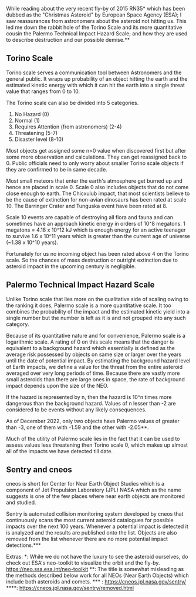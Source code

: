 While reading about the very recent fly-by of 2015 RN35* which has been dubbed as the "Christmas Asteroid" by European Space Agency (ESA); I saw reassurances from astronomers about the asteroid not hitting  us. This led me down the rabbit hole of the Torino Scale and its more quantitative cousin the Palermo Technical Impact Hazard Scale; and how they are used to describe destruction and our possible demise.**

## Torino Scale

Torino scale serves a communication tool between Astronomers and the general public. It wraps up probability of an object hitting the earth and the estimated kinetic energy with which it can hit the earth into a single threat value that ranges from 0 to 10.

The Torino scale can also be divided into 5 categories.
1. No Hazard (0)
2. Normal (1)
3. Requires Attention (from astronomers) (2-4)
4. Threatening (5-7)
5. Disaster level (8-10)

Most objects get assigned some n>0 value when discovered first but after some more observation and calculations. They can get reassigned back to 0.
Public officials need to only worry about smaller Torino scale objects if they are confirmed to be in same decade.

Most small meteors that enter the earth's atmosphere get burned up and hence are placed in scale 0. Scale 0 also includes objects that do not come close enough to earth.
The Chicxulub impact, that most scientists believe to be the cause of extinction for non-avian dinosaurs has been rated at scale 10.
The Barringer Crater and Tunguska event have been rated at 8.

Scale 10 events are capable of destroying all flora and fauna and can sometimes have an approach kinetic energy in orders of 10^8 megatons. 1 megatons = 4.18 x 10^12 kJ which is enough energy for an active teenager to survive 1.6 x 10^11 years which is greater than the current age of universe (~1.38 x 10^10 years).

Fortunately for us no incoming object has been rated above 4 on the Torino scale. So the chances of mass destruction or outright extinction due to asteroid impact in the upcoming century is negligible.

## Palermo Technical Impact Hazard Scale

Unlike Torino scale that lies more on the qualitative side of scaling owing to the ranking it does, Palermo scale is a more quantitative scale. It too combines the probability of the impact and the estimated kinetic yield into a single number but the number is left  as it is and not grouped into any such category.

Because of its quantitative nature and for convenience, Palermo scale is a logarithmic scale. A rating of 0 on this scale means that the danger is equivalent to a background hazard which essentially is defined as the average risk possessed by objects on same size or larger over the years until the date of potential impact. By estimating the background hazard level of Earth impacts, we define a value for the threat from the entire asteroid averaged over very long periods of time. Because there are vastly more small asteroids than there are large ones in space, the rate of background impact depends upon the size of the NEO.

If the hazard is represented by n, then the hazard is 10^n times more dangerous than the background hazard. Values of n lesser than -2 are considered to be events without any likely consequences.

As of December 2022, only two objects have Palermo values of greater than -3, one of them with -1.59 and the other with -2.05**.

Much of the utility of Palermo scale lies in the fact that it can be used to assess values less threatening then Torino scale 0, which makes up almost all of the impacts we have detected till date. 

## Sentry and cneos

cneos is short for Center for Near Earth Object Studies which is a component of Jet Propulsion Laboratory (JPL) NASA which as the name suggests is one of the few places where near earth objects are monitored and studied.

Sentry is automated collision monitoring system developed by cneos that continuously scans the most current asteroid catalogues for possible impacts over the next 100 years. Whenever a potential impact is detected it is analyzed and the results are published onto the list. Objects are also removed from the list whenever there are no more potential impact detections.***

Extras:
*: While we do not have the luxury to see the asteroid ourselves, do check out ESA's neo-toolkit to visualize the orbit and the fly-by. https://neo.ssa.esa.int/neo-toolkit
**: The title is somewhat misleading as the methods described below work for all NEOs (Near Earth Objects) which include both asteroids and comets.
*** : https://cneos.jpl.nasa.gov/sentry/
****: https://cneos.jpl.nasa.gov/sentry/removed.html